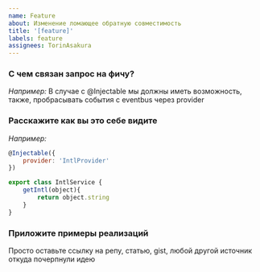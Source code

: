 ```yaml
---
name: Feature
about: Изменение ломающее обратную совместимость
title: '[feature]'
labels: feature
assignees: TorinAsakura
---
```


### С чем связан запрос на фичу?
_Например:_
В случае с @Injectable мы должны иметь возможность, также, пробрасывать события с eventbus через provider

### Расскажите как вы это себе видите
_Например:_
```javascript
@Injectable({
    provider: 'IntlProvider'
})

export class IntlService {
    getIntl(object){
        return object.string
    }
}
```

### Приложите примеры реализаций
Просто оставьте ссылку на репу, статью, gist, любой другой источник откуда почерпнули идею
